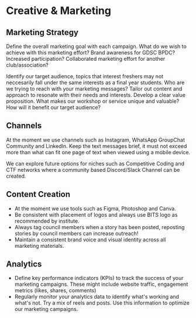 # Creative & Marketing

## Marketing Strategy

Define the overall marketing goal with each campaign. What do we wish to achieve with this marketing effort? Brand awareness for GDSC BPDC? Increased participation? Collaborated marketing effort for another club/association? 

Identify our target audience, topics that interest freshers may not neccesarily fall under the same interests as a final year students. Who are we trying to reach with your marketing messages? Tailor out content and approach to resonate with their needs and interests. Develop a clear value proposition. What makes our workshop or service unique and valuable? How will it benefit our target audience?

## Channels

At the moment we use channels such as Instagram, WhatsApp GroupChat Community and LinkedIn. Keep the text messages brief, it must not exceed more than what can fit one page of text when viewed using a mobile device. 

We can explore future options for niches such as Competitive Coding and CTF networks where a community based Discord/Slack Channel can be created. 

## Content Creation

- At the moment we use tools such as Figma, Photoshop and Canva. 
- Be consistent with placement of logos and always use BITS logo as recommended by institute. 
- Always tag council members when a story has been posted, reposting stories by council members can increase outreach!
- Maintain a consistent brand voice and visual identity across all marketing materials.

## Analytics

- Define key performance indicators (KPIs) to track the success of your marketing campaigns. These might include website traffic, engagement metrics (likes, shares, comments)
- Regularly monitor your analytics data to identify what's working and what's not. Try a mix of reels and posts. Use this information to optimize our marketing campaigns.

